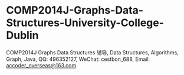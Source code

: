 # COMP2014J-Graphs-Data-Structures-University-College-Dublin
COMP2014J Graphs Data Structures 辅导, Data Structures, Algorithms, Graph, Java, QQ: 496352127, WeChat: cestbon_688, Email: accoder_overseas@163.com
